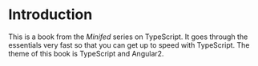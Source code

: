 # Introduction

This is a book from the *Minifed* series on TypeScript. It goes through the essentials very fast so that you can get up to speed with TypeScript. The theme of this book is TypeScript and Angular2.

<!--;-->
